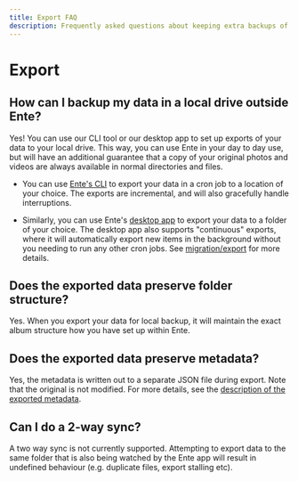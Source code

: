```yaml
---
title: Export FAQ
description: Frequently asked questions about keeping extra backups of your data
---
```


# Export

## How can I backup my data in a local drive outside Ente?

Yes! You can use our CLI tool or our desktop app to set up exports of your data
to your local drive. This way, you can use Ente in your day to day use, but will
have an additional guarantee that a copy of your original photos and videos are
always available in normal directories and files.

- You can use [Ente's CLI](https://github.com/ente-io/ente/tree/main/cli#export)
  to export your data in a cron job to a location of your choice. The exports
  are incremental, and will also gracefully handle interruptions.

- Similarly, you can use Ente's [desktop app](https://ente.io/download/desktop)
  to export your data to a folder of your choice. The desktop app also supports
  "continuous" exports, where it will automatically export new items in the
  background without you needing to run any other cron jobs. See
  [migration/export](/photos/migration/export/) for more details.

## Does the exported data preserve folder structure?

Yes. When you export your data for local backup, it will maintain the exact
album structure how you have set up within Ente.

## Does the exported data preserve metadata?

Yes, the metadata is written out to a separate JSON file during export. Note
that the original is not modified. For more details, see the
[description of the exported metadata](/photos/faq/photo-dates#export).

## Can I do a 2-way sync?

A two way sync is not currently supported. Attempting to export data to the same
folder that is also being watched by the Ente app will result in undefined
behaviour (e.g. duplicate files, export stalling etc).
